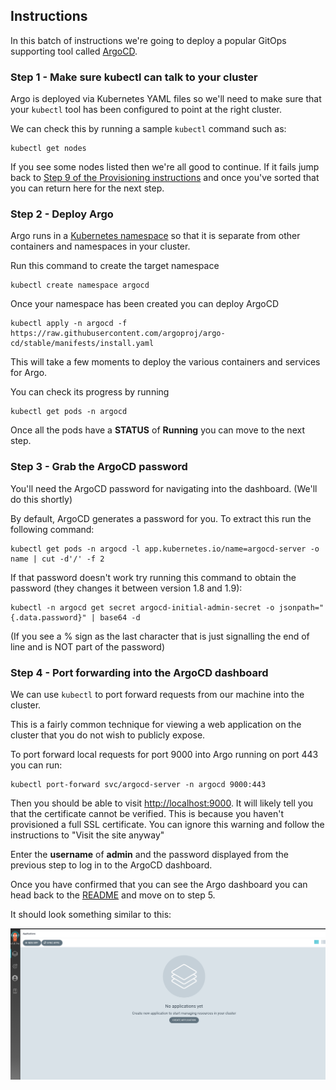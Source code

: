 ## Instructions

In this batch of instructions we're going to deploy a popular GitOps supporting tool called [ArgoCD](https://argo-cd.readthedocs.io/en/stable/).

### Step 1 - Make sure kubectl can talk to your cluster

Argo is deployed via Kubernetes YAML files so we'll need to make sure that your `kubectl` tool has been configured to point at the right cluster.

We can check this by running a sample `kubectl` command such as:

```
kubectl get nodes
```

If you see some nodes listed then we're all good to continue. If it fails jump back to [Step 9 of the Provisioning instructions](./PROVISIONING.md) and once you've sorted that you can return here for the next step.

### Step 2 - Deploy Argo

Argo runs in a [Kubernetes namespace](https://kubernetes.io/docs/concepts/overview/working-with-objects/namespaces/) so that it is separate from other containers and namespaces in your cluster.

Run this command to create the target namespace

```
kubectl create namespace argocd
```

Once your namespace has been created you can deploy ArgoCD

```
kubectl apply -n argocd -f https://raw.githubusercontent.com/argoproj/argo-cd/stable/manifests/install.yaml
```

This will take a few moments to deploy the various containers and services for Argo.

You can check its progress by running

```
kubectl get pods -n argocd
```

Once all the pods have a **STATUS** of **Running** you can move to the next step.

### Step 3 - Grab the ArgoCD password

You'll need the ArgoCD password for navigating into the dashboard. (We'll do this shortly)

By default, ArgoCD generates a password for you. To extract this run the following command:

```
kubectl get pods -n argocd -l app.kubernetes.io/name=argocd-server -o name | cut -d'/' -f 2
```

If that password doesn't work try running this command to obtain the password (they changes it between version 1.8 and 1.9):

```
kubectl -n argocd get secret argocd-initial-admin-secret -o jsonpath="{.data.password}" | base64 -d
```

(If you see a % sign as the last character that is just signalling the end of line and is NOT part of the password)

### Step 4 - Port forwarding into the ArgoCD dashboard

We can use `kubectl` to port forward requests from our machine into the cluster. 

This is a fairly common technique for viewing a web application on the cluster that you do not wish to publicly expose.

To port forward local requests for port 9000 into Argo running on port 443 you can run:

```
kubectl port-forward svc/argocd-server -n argocd 9000:443
```

Then you should be able to visit [http://localhost:9000](http://localhost:9000). It will likely tell you that the certificate cannot be verified. This is because you haven't provisioned a full SSL certificate. You can ignore this warning and follow the instructions to "Visit the site anyway"

Enter the **username** of **admin** and the password displayed from the previous step to log in to the ArgoCD dashboard.

Once you have confirmed that you can see the Argo dashboard you can head back to the [README](../README.md) and move on to step 5.

It should look something similar to this:

![Argo Dashboard](./images/argo_dashboard.png)